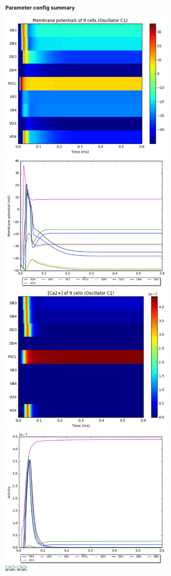 ### Parameter config summary 
<tr><td><img alt="?" src="neurons_C1_Oscillator.png"/></td><td><img alt="?" src="traces_neuron_Oscillator_C1.png"/></td></tr>
<tr><td><img alt=" " src="neuron_activity_C1_Oscillator.png"/></td><td><img alt=" " src="traces_neuron_activity_Oscillator_C1.png"/></td></tr>
<tr><td><img alt=" " src="muscles_C1_Oscillator.png"/></td><td><img alt=" " src="traces_muscles_Oscillator_C1.png"/></td></tr>
<tr><td><img alt=" " src="muscle_activity_C1_Oscillator.png"/></td><td><img alt=" " src="traces_muscles_activity_Oscillator_C1.png"/></td></tr>
